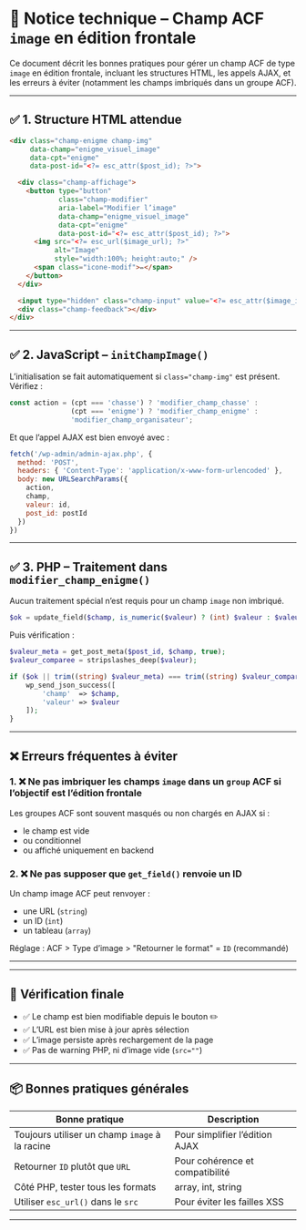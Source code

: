 # 🧩 Notice technique – Champ ACF `image` en édition frontale

Ce document décrit les bonnes pratiques pour gérer un champ ACF de type `image` en édition frontale, incluant les structures HTML, les appels AJAX, et les erreurs à éviter (notamment les champs imbriqués dans un groupe ACF).

---

## ✅ 1. Structure HTML attendue

```html
<div class="champ-enigme champ-img"
     data-champ="enigme_visuel_image"
     data-cpt="enigme"
     data-post-id="<?= esc_attr($post_id); ?>">

  <div class="champ-affichage">
    <button type="button"
            class="champ-modifier"
            aria-label="Modifier l’image"
            data-champ="enigme_visuel_image"
            data-cpt="enigme"
            data-post-id="<?= esc_attr($post_id); ?>">
      <img src="<?= esc_url($image_url); ?>"
           alt="Image"
           style="width:100%; height:auto;" />
      <span class="icone-modif">✏️</span>
    </button>
  </div>

  <input type="hidden" class="champ-input" value="<?= esc_attr($image_id); ?>">
  <div class="champ-feedback"></div>
</div>
```

---

## ✅ 2. JavaScript – `initChampImage()`

L’initialisation se fait automatiquement si `class="champ-img"` est présent. Vérifiez :

```js
const action = (cpt === 'chasse') ? 'modifier_champ_chasse' :
               (cpt === 'enigme') ? 'modifier_champ_enigme' :
               'modifier_champ_organisateur';
```

Et que l’appel AJAX est bien envoyé avec :

```js
fetch('/wp-admin/admin-ajax.php', {
  method: 'POST',
  headers: { 'Content-Type': 'application/x-www-form-urlencoded' },
  body: new URLSearchParams({
    action,
    champ,
    valeur: id,
    post_id: postId
  })
})
```

---

## ✅ 3. PHP – Traitement dans `modifier_champ_enigme()`

Aucun traitement spécial n’est requis pour un champ `image` non imbriqué.

```php
$ok = update_field($champ, is_numeric($valeur) ? (int) $valeur : $valeur, $post_id);
```

Puis vérification :

```php
$valeur_meta = get_post_meta($post_id, $champ, true);
$valeur_comparee = stripslashes_deep($valeur);

if ($ok || trim((string) $valeur_meta) === trim((string) $valeur_comparee)) {
    wp_send_json_success([
        'champ'  => $champ,
        'valeur' => $valeur
    ]);
}
```

---

## ❌ Erreurs fréquentes à éviter

### 1. ❌ Ne pas imbriquer les champs `image` dans un `group` ACF si l’objectif est l’édition frontale

Les groupes ACF sont souvent masqués ou non chargés en AJAX si :
- le champ est vide
- ou conditionnel
- ou affiché uniquement en backend

### 2. ❌ Ne pas supposer que `get_field()` renvoie un ID

Un champ image ACF peut renvoyer :
- une URL (`string`)
- un ID (`int`)
- un tableau (`array`)

Réglage : ACF > Type d’image > "Retourner le format" = `ID` (recommandé)

---


---

## 🧪 Vérification finale

- ✅ Le champ est bien modifiable depuis le bouton ✏️
- ✅ L’URL est bien mise à jour après sélection
- ✅ L’image persiste après rechargement de la page
- ✅ Pas de warning PHP, ni d’image vide (`src=""`)

---

## 📦 Bonnes pratiques générales

| Bonne pratique                  | Description |
|---------------------------------|-------------|
| Toujours utiliser un champ `image` à la racine | Pour simplifier l’édition AJAX |
| Retourner `ID` plutôt que `URL` | Pour cohérence et compatibilité |
| Côté PHP, tester tous les formats | array, int, string |
| Utiliser `esc_url()` dans le `src` | Pour éviter les failles XSS |

---
